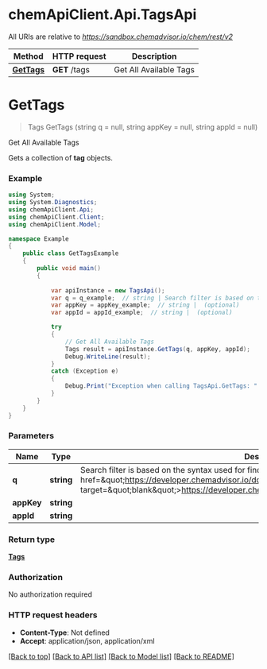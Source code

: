 # chemApiClient.Api.TagsApi

All URIs are relative to *https://sandbox.chemadvisor.io/chem/rest/v2*

Method | HTTP request | Description
------------- | ------------- | -------------
[**GetTags**](TagsApi.md#gettags) | **GET** /tags | Get All Available Tags


<a name="gettags"></a>
# **GetTags**
> Tags GetTags (string q = null, string appKey = null, string appId = null)

Get All Available Tags

Gets a collection of **tag** objects. 

### Example
```csharp
using System;
using System.Diagnostics;
using chemApiClient.Api;
using chemApiClient.Client;
using chemApiClient.Model;

namespace Example
{
    public class GetTagsExample
    {
        public void main()
        {
            
            var apiInstance = new TagsApi();
            var q = q_example;  // string | Search filter is based on the syntax used for find in mongoDB.  For more information, visit <a href=\"https://developer.chemadvisor.io/docs/integrate/codeExamplesQ\" target=\"blank\">https://developer.chemadvisor.io/docs/integrate/codeExamplesQ</a>. (optional) 
            var appKey = appKey_example;  // string |  (optional) 
            var appId = appId_example;  // string |  (optional) 

            try
            {
                // Get All Available Tags
                Tags result = apiInstance.GetTags(q, appKey, appId);
                Debug.WriteLine(result);
            }
            catch (Exception e)
            {
                Debug.Print("Exception when calling TagsApi.GetTags: " + e.Message );
            }
        }
    }
}
```

### Parameters

Name | Type | Description  | Notes
------------- | ------------- | ------------- | -------------
 **q** | **string**| Search filter is based on the syntax used for find in mongoDB.  For more information, visit &lt;a href&#x3D;\&quot;https://developer.chemadvisor.io/docs/integrate/codeExamplesQ\&quot; target&#x3D;\&quot;blank\&quot;&gt;https://developer.chemadvisor.io/docs/integrate/codeExamplesQ&lt;/a&gt;. | [optional] 
 **appKey** | **string**|  | [optional] 
 **appId** | **string**|  | [optional] 

### Return type

[**Tags**](Tags.md)

### Authorization

No authorization required

### HTTP request headers

 - **Content-Type**: Not defined
 - **Accept**: application/json, application/xml

[[Back to top]](#) [[Back to API list]](../README.md#documentation-for-api-endpoints) [[Back to Model list]](../README.md#documentation-for-models) [[Back to README]](../README.md)

